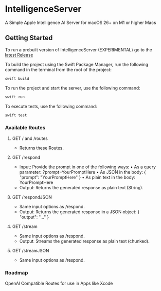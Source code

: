 # IntelligenceServer

A Simple Apple Intelligence AI Server for macOS 26+ on M1 or higher Macs

## Getting Started
To run a prebuilt version of IntelligenceServer (EXPERIMENTAL) go to the [latest Release](https://github.com/timi2506/IntelligenceServer/releases/latest)

To build the project using the Swift Package Manager, run the following command in the terminal from the root of the project:
```bash
swift build
```

To run the project and start the server, use the following command:
```bash
swift run
```

To execute tests, use the following command:
```bash
swift test
```

### Available Routes
1. GET / and /routes           
    - Returns these Routes.
    
2. GET /respond
    - Input: Provide the prompt in one of the following ways:
        • As a query parameter:   ?prompt=YourPromptHere
        • As JSON in the body:    { "prompt": "YourPromptHere" }
        • As plain text in the body: YourPromptHere
    - Output: Returns the generated response as plain text (String).
    
3. GET /respondJSON
    - Same input options as /respond.
    - Output: Returns the generated response in a JSON object: { "output": "..." }
    
4. GET /stream
    - Same input options as /respond.
    - Output: Streams the generated response as plain text (chunked).
    
5. GET /streamJSON
    - Same input options as /respond.
  
### Roadmap
OpenAI Compatible Routes for use in Apps like Xcode

